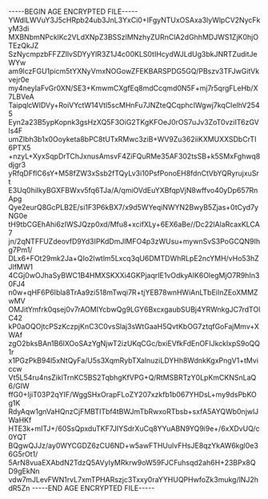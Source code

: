 -----BEGIN AGE ENCRYPTED FILE-----
YWdlLWVuY3J5cHRpb24ub3JnL3YxCi0+IFgyNTUxOSAxa3lyWlpCV2NycFkyM3di
MXBNbmNPcklKc2VLdXNpZ3BSSzlMNzhyZURnClA2dGhhMDJWS1ZjK0hjOTEzQkJZ
SzNycmpzbFFZZllvSDYyYlR3Z1J4c00KLS0tIHcydWJLdUg3bkJNRTZuditJeWYw
am9lczFGU1picm5tYXNyVmxNOGowZFEKBARSPDG5GQ/PBszv3TFJwGitVkvejr0e
my4neyIaFvGr0XN/SE3+KmwmCXgfEq8mdCcqmd0N5F+mj7r5qrgFLeHb/X7LBVeA
TaipqlcWIDVy+RoiVYctW14Vtl5scMHnFu7JNZteQCqphcIWgwj7kqCIelhV2545
Eyn2a23B5ypKopnk3gsHzXQ5F3OiG2TKgKFOeJ0rOS7uJv3ZoT0vziIT6zGVls4F
umZIbh3b1x0Ooyketa8bPC8tUTxRMwc3ziB+WV9Zu362iiKXMUXXSDbCrTI6PTX5
+nzyL+XyxSqpDrTChJxnusAmsvF4ZiFQuRMe35AF302tsSB+k5SMxFghwq8djgr3
yRfqDFflC6sY+M58fZW3xSsb2fTQyLv3i10PsfPonoEH8fdnCtVbYQRyrujxuSrt
E3Uq0hiIkyBGXFBWxv5fq6TJa/A/qmiOVdEuYXBfqpVjN8wffvo40yDp657RnApg
Qye2eurQ8GcPLB2E/si1F3P6kBX7/x9d5WYeqiNWYN2BwyB5Zjas+0tCyd7yNG0e
tH9tbCGEhAhi6zIWSJQzp0xd/Mfu8+xcifXLy+6EX6aBe//Dc22lAlaRcaxKLCA7
jn/2qNTFFUZdeovfD9Yd3IPKdDmJlMFO4p3zWUsu+mywnSvS3PoGCQN9Ihg7Pm1/
DLx6+FOt29mk2Ja+QIo2Iwtlm5Lxcq3qU6DMTDWhRLpE2ncYMH/vHo53hZJlfMW1
4CGj0wOJhaSyBWC1B4HMXSKXXi4GKPjaqrIE1vOdkyAIK6OlegMjO7R9hIn30FJ4
n0w+qHF6P6Ibla8TrAa9zi518mTwqi7R+tjYEB78wnHWiAnLTbEiInZEoXMMZwMV
OMJitYmfrk0qsej0v7rAOMIYcbwQg9LGY6BxcxgaubSUBj4YRWnkgJC7rdTOlC42
kP0aOQOjtcPSzKczpjKnC3C0vsSlaj3sWtGaaH5QvtKbOG7ztqfGoFajMmv+XWAf
zgO2bksBAn1B6lXOoSAzYgNjwT2izUKqCGc/bxiEVfkFdEnOFIJkcklxpS9oQQ1r
x1PGzPkB94l5xNtQyFa/U5s3XqmRybTXalnuziLDYHh8WdnkKgxPngV1+tMviccw
Vt5L54ru4nsZiklTrnKC5BS2TqbhgKfVPG+Q/RtMSBRTzY0LpKmCKNSnLaQ6/GIW
ffG0+IjiT03P2qYIF/WggSHxOrapFLoZY207xzkfb1b067YHDsL+my9dsPbKOg1K
RdyAqw1gnVaHQnzCjFMBTITbf4tBWJmTbRwxoRTbsb+sxfA5AYQWb0njwlJWaHKf
HTE3k+mITJ+/60SsQpxduTKF7JIYSdrXuCq8YYuABN9YQ9i9e+/6xXDvUQ/c0YQT
BQgwQJJz/ay0WYCGDZ6zCU6ND+w5awFTHUulvFHsJE8qzYkAW6kgl0e36G5rOt1/
5ArN8vuaEXAbdN2TdzQ5AVyIyMRkrw9oW59FJCFuhsqd2ah6H+23BPx8QD9gEkNn
vdw7mJLevFWN1rvL7xmTPHARszjc3Txxy0raYYHUQPHwfoZk3mukg/lNJ2hdR5Zn
-----END AGE ENCRYPTED FILE-----
